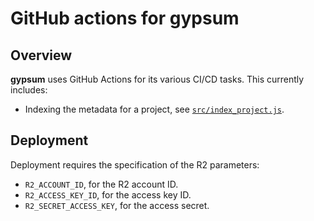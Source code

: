 # GitHub actions for gypsum

## Overview

**gypsum** uses GitHub Actions for its various CI/CD tasks.
This currently includes:

- Indexing the metadata for a project, see [`src/index_project.js`](src/index_project.js).

## Deployment

Deployment requires the specification of the R2 parameters:

- `R2_ACCOUNT_ID`, for the R2 account ID.
- `R2_ACCESS_KEY_ID`, for the access key ID.
- `R2_SECRET_ACCESS_KEY`, for the access secret.
